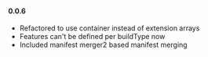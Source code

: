 #### 0.0.6
- Refactored to use container instead of extension arrays
- Features can't be defined per buildType now
- Included manifest merger2 based manifest merging